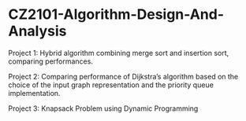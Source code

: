 # CZ2101-Algorithm-Design-And-Analysis

Project 1: Hybrid algorithm combining merge sort and insertion sort, comparing performances.

Project 2: Comparing performance of Dijkstra’s algorithm based on the choice of the input graph representation and the priority queue implementation.

Project 3: Knapsack Problem using Dynamic Programming
